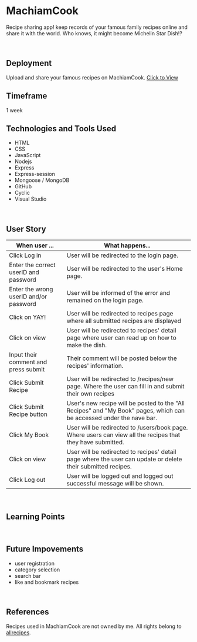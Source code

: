 # MachiamCook
Recipe sharing app!
keep records of your famous family recipes online and share it with the world. 
Who knows, it might become Michelin Star Dish!?

<br>

## Deployment
Upload and share your famous recipes on MachiamCook.
[Click to View](https://better-handkerchief-foal.cyclic.app/) 


## Timeframe
1 week
<br>

## Technologies and Tools Used
- HTML
- CSS
- JavaScript
- Nodejs
- Express
- Express-session
- Mongoose / MongoDB
- GitHub
- Cyclic
- Visual Studio


<br>

## User Story
| When user ...                | What happens...                                                               |
|------------------------------|-------------------------------------------------------------------------------|
|Click Log in  | User will be redirected to the login page.|
|Enter the correct userID and password| User will be redirected to the user's Home page.|
|Enter the wrong userID and/or password| User will be informed of the error and remained on the login page.|
|Click on YAY!| User will be redirected to recipes page where all submitted recipes are displayed|
|Click on view| User will be redirected to recipes' detail page where user can read up on how to make the dish.|
|Input their comment and press submit| Their comment will be posted below the recipes' information. |
|Click Submit Recipe | User will be redirected to /recipes/new page. Where the user can fill in and submit their own recipes|
|Click Submit Recipe button| User's new recipe will be posted to the "All Recipes" and "My Book" pages, which can be accessed under the nave bar.|
|Click My Book | User will be redirected to /users/book page. Where users can view all the recipes that they have submitted.|
|Click on view| User will be redirected to recipes' detail page where the user can update or delete their submitted recipes.|
|Click Log out| User will be logged out and logged out successful message will be shown. |


<br>

## Learning Points


<br>

## Future Impovements
- user registration 
- category selection
- search bar
- like and bookmark recipes 

<br>

## References
Recipes used in MachiamCook are not owned by me. All rights belong to [allrecipes](https://www.allrecipes.com/).
